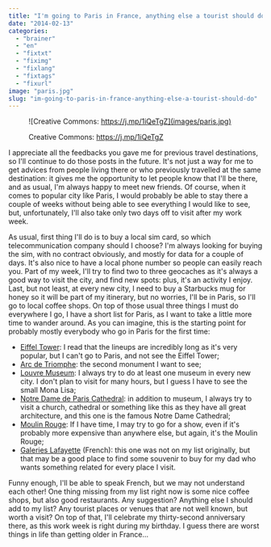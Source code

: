 ```yaml
---
title: "I'm going to Paris in France, anything else a tourist should do?"
date: "2014-02-13"
categories: 
  - "brainer"
  - "en"
  - "fixtxt"
  - "fiximg"
  - "fixlang"
  - "fixtags"
  - "fixurl"
image: "paris.jpg"
slug: "im-going-to-paris-in-france-anything-else-a-tourist-should-do"
---
```


<figure>

![Creative Commons: https://j.mp/1iQeTgZ](images/paris.jpg)

<figcaption>

Creative Commons: https://j.mp/1iQeTgZ

</figcaption>

</figure>

I appreciate all the feedbacks you gave me for previous travel destinations, so I'll continue to do those posts in the future. It's not just a way for me to get advices from people living there or who previously travelled at the same destination: it gives me the opportunity to let people know that I'll be there, and as usual, I'm always happy to meet new friends. Of course, when it comes to popular city like Paris, I would probably be able to stay there a couple of weeks without being able to see everything I would like to see, but, unfortunately, I'll also take only two days off to visit after my work week.

As usual, first thing I'll do is to buy a local sim card, so which telecommunication company should I choose? I'm always looking for buying the sim, with no contract obviously, and mostly for data for a couple of days. It's also nice to have a local phone number so people can easily reach you. Part of my week, I'll try to find two to three geocaches as it's always a good way to visit the city, and find new spots: plus, it's an activity I enjoy. Last, but not least, at every new city, I need to buy a Starbucks mug for honey so it will be part of my itinerary, but no worries, I'll be in Paris, so I'll go to local coffee shops. On top of those usual three things I must do everywhere I go, I have a short list for Paris, as I want to take a little more time to wander around. As you can imagine, this is the starting point for probably mostly everybody who go in Paris for the first time:

- [Eiffel Tower](https://www.tour-eiffel.fr/en.html "Eiffel Tower website"): I read that the lineups are incredibly long as it's very popular, but I can't go to Paris, and not see the Eiffel Tower;
- [Arc de Triomphe](http://www.paris-arc-de-triomphe.fr/en "Arc de Triomphe website"): the second monument I want to see;
- [Louvre Museum](https://www.louvre.fr/en "Louvre Museum website"): I always try to do at least one museum in every new city. I don't plan to visit for many hours, but I guess I have to see the small Mona Lisa;
- [Notre Dame de Paris Cathedral](https://www.notredamedeparis.fr/ "Notre Dame de Paris Cathedral website"): in addition to museum, I always try to visit a church, cathedral or something like this as they have all great architecture, and this one is the famous Notre Dame Cathedral;
- [Moulin Rouge](http://www.moulinrouge.fr/?lang=en "Moulin Rouge website"): If I have time, I may try to go for a show, even if it's probably more expensive than anywhere else, but again, it's the Moulin Rouge;
- [Galeries Lafayette](https://www.galerieslafayette.com/ "Galeries Lafayette website") (French): this one was not on my list originally, but that may be a good place to find some souvenir to buy for my dad who wants something related for every place I visit.

Funny enough, I'll be able to speak French, but we may not understand each other! One thing missing from my list right now is some nice coffee shops, but also good restaurants. Any suggestion? Anything else I should add to my list? Any tourist places or venues that are not well known, but worth a visit? On top of that, I'll celebrate my thirty-second anniversary there, as this work week is right during my birthday. I guess there are worst things in life than getting older in France...
